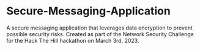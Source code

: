 # Secure-Messaging-Application
A secure messaging application that leverages data encryption to prevent possible security risks. Created as part of the Network Security Challenge for the Hack The Hill hackathon on March 3rd, 2023.
